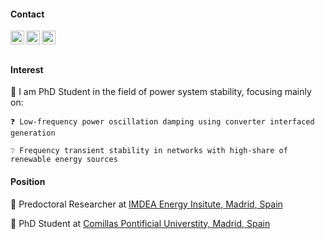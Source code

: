 #### Contact
<a target="_blank" href="https://www.linkedin.com/in/njegosjankovic/">
  <img align="left" alt="LinkdeIN" width="22px" src="https://cdn.jsdelivr.net/npm/simple-icons@v3/icons/linkedin.svg" />
</a>

<a target="_blank" href="mailto:jankovicnjegos93@gmail.com">
  <img align="left" alt="Gmail" width="22px" src="https://cdn.jsdelivr.net/npm/simple-icons@v3/icons/gmail.svg" />
</a>
<a target="_blank" href="https://www.researchgate.net/profile/Njegos-Jankovic">
  <img align="left" alt="Gmail" width="22px" src="https://cdn.jsdelivr.net/npm/simple-icons@v3/icons/researchgate.svg" />
</a>
<br />
<br />

#### Interest
👋 I am PhD Student in the field of power system stability, focusing mainly on:

    ❓ Low-frequency power oscillation damping using converter interfaced generation

    ❔ Frequency transient stability in networks with high-share of renewable energy sources

#### Position

🏢 Predoctoral Researcher at [IMDEA Energy Insitute, Madrid, Spain](https://energia.imdea.org/en/investigacion-unidades-de-sistemas-electricos/)

🏫 PhD Student at [Comillas Pontificial Universtity, Madrid, Spain](https://www.icai.comillas.edu/en/doctorado/dee-en)


<!---
NjegosJankovic/NjegosJankovic is a ✨ special ✨ repository because its `README.md` (this file) appears on your GitHub profile.
You can click the Preview link to take a look at your changes.
--->
